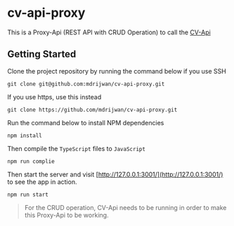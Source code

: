 # cv-api-proxy
This is a Proxy-Api (REST API with CRUD Operation) to call the [CV-Api](https://github.com/mdrijwan/cv-api)

## Getting Started

Clone the project repository by running the command below if you use SSH

```
git clone git@github.com:mdrijwan/cv-api-proxy.git
```

If you use https, use this instead

```
git clone https://github.com/mdrijwan/cv-api-proxy.git
```

Run the command below to install NPM dependencies

```
npm install
```

Then compile the `TypeScript` files to `JavaScript`

```
npm run complie
```

Then start the server and visit [http://127.0.0.1:3001/](http://127.0.0.1:3001/) to see the app in action.

```
npm run start
```

>For the CRUD operation, CV-Api needs to be running in order to make this Proxy-Api to be working.

